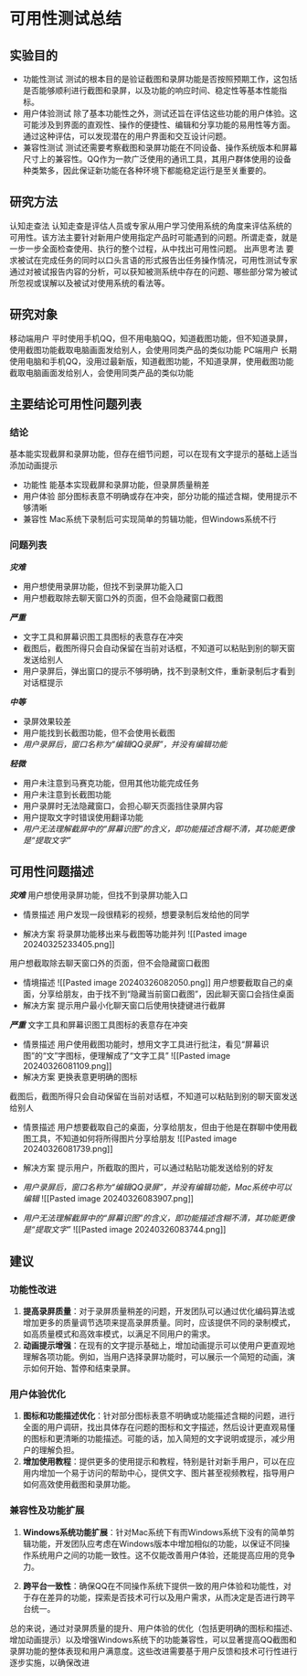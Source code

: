 # 可用性测试总结
## 实验目的
- 功能性测试
测试的根本目的是验证截图和录屏功能是否按照预期工作，这包括是否能够顺利进行截图和录屏，以及功能的响应时间、稳定性等基本性能指标。
- 用户体验测试
除了基本功能性之外，测试还旨在评估这些功能的用户体验。这可能涉及到界面的直观性、操作的便捷性、编辑和分享功能的易用性等方面。通过这种评估，可以发现潜在的用户界面和交互设计问题。
- 兼容性测试
测试还需要考察截图和录屏功能在不同设备、操作系统版本和屏幕尺寸上的兼容性。QQ作为一款广泛使用的通讯工具，其用户群体使用的设备种类繁多，因此保证新功能在各种环境下都能稳定运行是至关重要的。
## 研究方法
认知走查法 
认知走查是评估人员或专家从用户学习使用系统的角度来评估系统的可用性。该方法主要针对新用户使用指定产品时可能遇到的问题。所谓走查，就是一步一步全面检查使用、执行的整个过程，从中找出可用性问题。
出声思考法 
要求被试在完成任务的同时以口头言语的形式报告出任务操作情况，可用性测试专家通过对被试报告内容的分析，可以获知被测系统中存在的问题、哪些部分常为被试所忽视或误解以及被试对使用系统的看法等。
## 研究对象
移动端用户
平时使用手机QQ，但不用电脑QQ，知道截图功能，但不知道录屏，使用截图功能截取电脑画面发给别人，会使用同类产品的类似功能
PC端用户
长期使用电脑和手机QQ，没用过最新版，知道截图功能，不知道录屏，使用截图功能截取电脑画面发给别人，会使用同类产品的类似功能
## 主要结论可用性问题列表
### 结论
基本能实现截屏和录屏功能，但存在细节问题，可以在现有文字提示的基础上适当添加动画提示
- 功能性
能基本实现截屏和录屏功能，但录屏质量稍差
- 用户体验
部分图标表意不明确或存在冲突，部分功能的描述含糊，使用提示不够清晰
- 兼容性
Mac系统下录制后可实现简单的剪辑功能，但Windows系统不行
### 问题列表
***灾难***
- 用户想使用录屏功能，但找不到录屏功能入口
- 用户想截取除去聊天窗口外的页面，但不会隐藏窗口截图

***严重***
- 文字工具和屏幕识图工具图标的表意存在冲突
- 截图后，截图所得只会自动保留在当前对话框，不知道可以粘贴到别的聊天窗发送给别人
- 用户录屏后，弹出窗口的提示不够明确，找不到录制文件，重新录制后才看到对话框提示


***中等***
- 录屏效果较差
- 用户能找到长截图功能，但不会使用长截图
- *用户录屏后，窗口名称为“编辑QQ录屏”，并没有编辑功能*

***轻微***
- 用户未注意到马赛克功能，但用其他功能完成任务
- 用户未注意到长截图功能
- 用户录屏时无法隐藏窗口，会担心聊天页面挡住录屏内容
- 用户提取文字时错误使用翻译功能
- *用户无法理解截屏中的“屏幕识图”的含义，即功能描述含糊不清，其功能更像是“提取文字”*

## 可用性问题描述
***灾难***
用户想使用录屏功能，但找不到录屏功能入口

- 情景描述
用户发现一段很精彩的视频，想要录制后发给他的同学

- 解决方案
将录屏功能移出来与截图等功能并列
![[Pasted image 20240325233405.png]]

用户想截取除去聊天窗口外的页面，但不会隐藏窗口截图
- 情境描述
![[Pasted image 20240326082050.png]]
用户想要截取自己的桌面，分享给朋友，由于找不到“隐藏当前窗口截图”，因此聊天窗口会挡住桌面
- 解决方案
提示用户最小化聊天窗口后使用快捷键进行截屏

***严重***
文字工具和屏幕识图工具图标的表意存在冲突
- 情景描述
用户使用截图功能时，想用文字工具进行批注，看见“屏幕识图”的“文”字图标，便理解成了“文字工具”
![[Pasted image 20240326081109.png]]
- 解决方案
更换表意更明确的图标

截图后，截图所得只会自动保留在当前对话框，不知道可以粘贴到别的聊天窗发送给别人
- 情景描述
用户想要截取自己的桌面，分享给朋友，但由于他是在群聊中使用截图工具，不知道如何将所得图片分享给朋友
![[Pasted image 20240326081739.png]]
- 解决方案
提示用户，所截取的图片，可以通过粘贴功能发送给别的好友


- *用户录屏后，窗口名称为“编辑QQ录屏”，并没有编辑功能，Mac系统中可以编辑*
![[Pasted image 20240326083907.png]]

- *用户无法理解截屏中的“屏幕识图”的含义，即功能描述含糊不清，其功能更像是“提取文字”*
![[Pasted image 20240326083744.png]]
## 建议
### 功能性改进
1. **提高录屏质量**：对于录屏质量稍差的问题，开发团队可以通过优化编码算法或增加更多的质量调节选项来提高录屏质量。同时，应该提供不同的录制模式，如高质量模式和高效率模式，以满足不同用户的需求。
2. **动画提示增强**：在现有的文字提示基础上，增加动画提示可以使用户更直观地理解各项功能。例如，当用户选择录屏功能时，可以展示一个简短的动画，演示如何开始、暂停和结束录屏。
### 用户体验优化
1. **图标和功能描述优化**：针对部分图标表意不明确或功能描述含糊的问题，进行全面的用户调研，找出具体存在问题的图标和文字描述，然后设计更直观易懂的图标和更清晰的功能描述。可能的话，加入简短的文字说明或提示，减少用户的理解负担。
2. **增加使用教程**：提供更多的使用提示和教程，特别是针对新手用户，可以在应用内增加一个易于访问的帮助中心，提供文字、图片甚至视频教程，指导用户如何高效使用截图和录屏功能。
    

### 兼容性及功能扩展

1. **Windows系统功能扩展**：针对Mac系统下有而Windows系统下没有的简单剪辑功能，开发团队应考虑在Windows版本中增加相似的功能，以保证不同操作系统用户之间的功能一致性。这不仅能改善用户体验，还能提高应用的竞争力。
    
2. **跨平台一致性**：确保QQ在不同操作系统下提供一致的用户体验和功能性，对于存在差异的功能，探索是否技术可行以及用户需求，从而决定是否进行跨平台统一。
    

总的来说，通过对录屏质量的提升、用户体验的优化（包括更明确的图标和描述、增加动画提示）以及增强Windows系统下的功能兼容性，可以显著提高QQ截图和录屏功能的整体表现和用户满意度。这些改进需要基于用户反馈和技术可行性进行逐步实施，以确保改进
